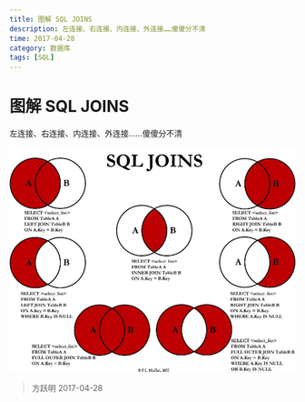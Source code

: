 ```yaml
---
title: 图解 SQL JOINS
description: 左连接、右连接、内连接、外连接……傻傻分不清
time: 2017-04-28
category: 数据库
tags: [SQL]
---
```


# 图解 SQL JOINS

左连接、右连接、内连接、外连接……傻傻分不清

![SQL JOINS](./files/sql-join.jpg)

> 方跃明
> 2017-04-28
